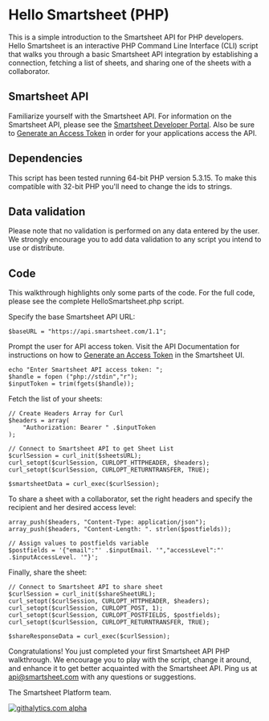 Hello Smartsheet (PHP)
===
This is a simple introduction to the Smartsheet API for PHP developers.  Hello Smartsheet is an interactive PHP Command Line Interface (CLI) script that walks you through a basic Smartsheet API integration by establishing a connection, fetching a list of sheets, and sharing one of the sheets with a collaborator.

Smartsheet API
---
Familiarize yourself with the Smartsheet API. For information on the Smartsheet API, please see the [Smartsheet Developer Portal](http://smartsheet.com/developers). Also be sure to [Generate an Access Token](http://www.smartsheet.com/developers/api-documentation#h.5osh0dl59e5m) in order for your applications access the API.

Dependencies
---
This script has been tested running 64-bit PHP version 5.3.15. To make this compatible with 32-bit PHP you'll need to change the ids to strings.

Data validation
---
Please note that no validation is performed on any data entered by the user.  We strongly encourage you to add data validation to any script you intend to use or distribute.


Code
---
This walkthrough highlights only some parts of the code.  For the full code, please see the complete HelloSmartsheet.php script.
	
Specify the base Smartsheet API URL:
	
	$baseURL = "https://api.smartsheet.com/1.1";

Prompt the user for API access token. Visit the API Documentation for instructions on how to [Generate an Access Token](http://www.smartsheet.com/developers/api-documentation#h.5osh0dl59e5m) in the Smartsheet UI.

	echo "Enter Smartsheet API access token: ";
	$handle = fopen ("php://stdin","r");
	$inputToken = trim(fgets($handle));
	
Fetch the list of your sheets:

	// Create Headers Array for Curl
	$headers = array(
		"Authorization: Bearer " .$inputToken
	);

	// Connect to Smartsheet API to get Sheet List
    $curlSession = curl_init($sheetsURL);
	curl_setopt($curlSession, CURLOPT_HTTPHEADER, $headers);
	curl_setopt($curlSession, CURLOPT_RETURNTRANSFER, TRUE);

	$smartsheetData = curl_exec($curlSession);

To share a sheet with a collaborator, set the right headers and specify the recipient and her desired access level:

	array_push($headers, "Content-Type: application/json");
	array_push($headers, "Content-Length: ". strlen($postfields));
	
	// Assign values to postfields variable
	$postfields = '{"email":"' .$inputEmail. '","accessLevel":"' .$inputAccessLevel. '"}';

Finally, share the sheet:

	// Connect to Smartsheet API to share sheet
	$curlSession = curl_init($shareSheetURL);
	curl_setopt($curlSession, CURLOPT_HTTPHEADER, $headers);
	curl_setopt($curlSession, CURLOPT_POST, 1);
	curl_setopt($curlSession, CURLOPT_POSTFIELDS, $postfields);
	curl_setopt($curlSession, CURLOPT_RETURNTRANSFER, TRUE);

	$shareResponseData = curl_exec($curlSession);	
Congratulations!  You just completed your first Smartsheet API PHP walkthrough.  We encourage you to play with the script, change it around, and enhance it to get better acquainted with the Smartsheet API.  Ping us at api@smartsheet.com with any questions or suggestions.

The Smartsheet Platform team.

[![githalytics.com alpha](https://cruel-carlota.pagodabox.com/8682c8fc5c6618bcdad0698d2832b639 "githalytics.com")](http://githalytics.com/smartsheet-platform/samples/php/1-HelloSmartsheet)
